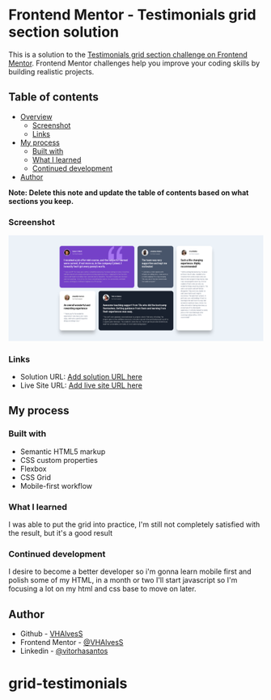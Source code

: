 # Frontend Mentor - Testimonials grid section solution

This is a solution to the [Testimonials grid section challenge on Frontend Mentor](https://www.frontendmentor.io/challenges/testimonials-grid-section-Nnw6J7Un7). Frontend Mentor challenges help you improve your coding skills by building realistic projects. 

## Table of contents

- [Overview](#overview)
  - [Screenshot](#screenshot)
  - [Links](#links)
- [My process](#my-process)
  - [Built with](#built-with)
  - [What I learned](#what-i-learned)
  - [Continued development](#continued-development)
- [Author](#author)


**Note: Delete this note and update the table of contents based on what sections you keep.**


### Screenshot

![](./Screenshot%202022-11-10%20at%2014-14-38%20Frontend%20Mentor%20Grid%20testimonials.png)

### Links

- Solution URL: [Add solution URL here](https://github.com/VHAlvesS/grid-testimonials)
- Live Site URL: [Add live site URL here](https://your-live-site-url.com)

## My process

### Built with

- Semantic HTML5 markup
- CSS custom properties
- Flexbox
- CSS Grid
- Mobile-first workflow

### What I learned

I was able to put the grid into practice, I'm still not completely satisfied with the result, but it's a good result

### Continued development

I desire to become a better developer so i'm gonna learn mobile first and polish some of my HTML, in a month or two I'll start javascript so I'm focusing a lot on my html and css base to move on later.

## Author

- Github - [VHAlvesS](https://github.com/VHAlvesS)
- Frontend Mentor - [@VHAlvesS](https://www.frontendmentor.io/profile/VHAlvesS)
- Linkedin - [@vitorhasantos](https://www.linkedin.com/in/vitorhasantos/)

# grid-testimonials

